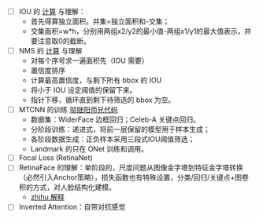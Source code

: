 - [ ] IOU 的 [计算](https://github.com/faciallab/FaceDetector/blob/master/mtcnn/utils/nms/py_cpu_nms.py) 与理解：
    - 首先得算独立面积。并集=独立面积和-交集；
    - 交集面积=w*h，分别用两组x2/y2的最小值-两组x1/y1的最大值表示，并要注意取0的截断。
- [ ] NMS 的 [计算](https://github.com/faciallab/FaceDetector/blob/master/mtcnn/utils/nms/py_cpu_nms.py) 与理解
    -  对每个序号求一遍面积先（IOU 需要）
    -  置信度排序
    -  计算最高置信度，与剩下所有 bbox 的 IOU
    -  将小于 IOU 设定阈值的保留下来。
    -  指针下移，循环直到剩下待筛选的 bbox 为空。
- [ ] MTCNN 的训练 [邬继阳师兄代码](https://github.com/wujiyang/MTCNN_TRAIN)
    - 数据集：WiderFace 边框回归；Celeb-A 关键点回归。 
    - 分阶段训练：递进式，将前一层保留的模型用于样本生成；
    - 各阶段数据生成：正负样本采用三段式IOU阈值筛选；
    - Landmark 的只在 ONet 训练和调用。
- [ ] Focal Loss (RetinaNet)
- [ ] RetinaFace 的理解：单阶段的，尺度问题从图像金字塔到特征金字塔转换（必然引入Anchor策略），损失函数也有特殊设置，分类/回归/关键点+图卷积的方式，对人脸结构化建模。
    - [zhihu 解释](https://zhuanlan.zhihu.com/p/103005911)
- [ ] Inverted Attention：自带对抗感觉